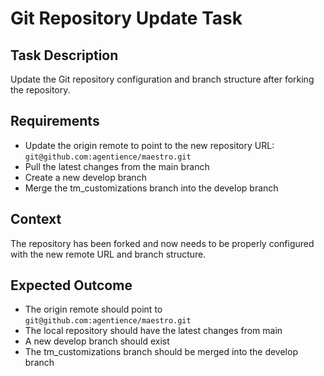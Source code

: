 # Git Repository Update Task

## Task Description
Update the Git repository configuration and branch structure after forking the repository.

## Requirements
- Update the origin remote to point to the new repository URL: `git@github.com:agentience/maestro.git`
- Pull the latest changes from the main branch
- Create a new develop branch
- Merge the tm_customizations branch into the develop branch

## Context
The repository has been forked and now needs to be properly configured with the new remote URL and branch structure.

## Expected Outcome
- The origin remote should point to `git@github.com:agentience/maestro.git`
- The local repository should have the latest changes from main
- A new develop branch should exist
- The tm_customizations branch should be merged into the develop branch